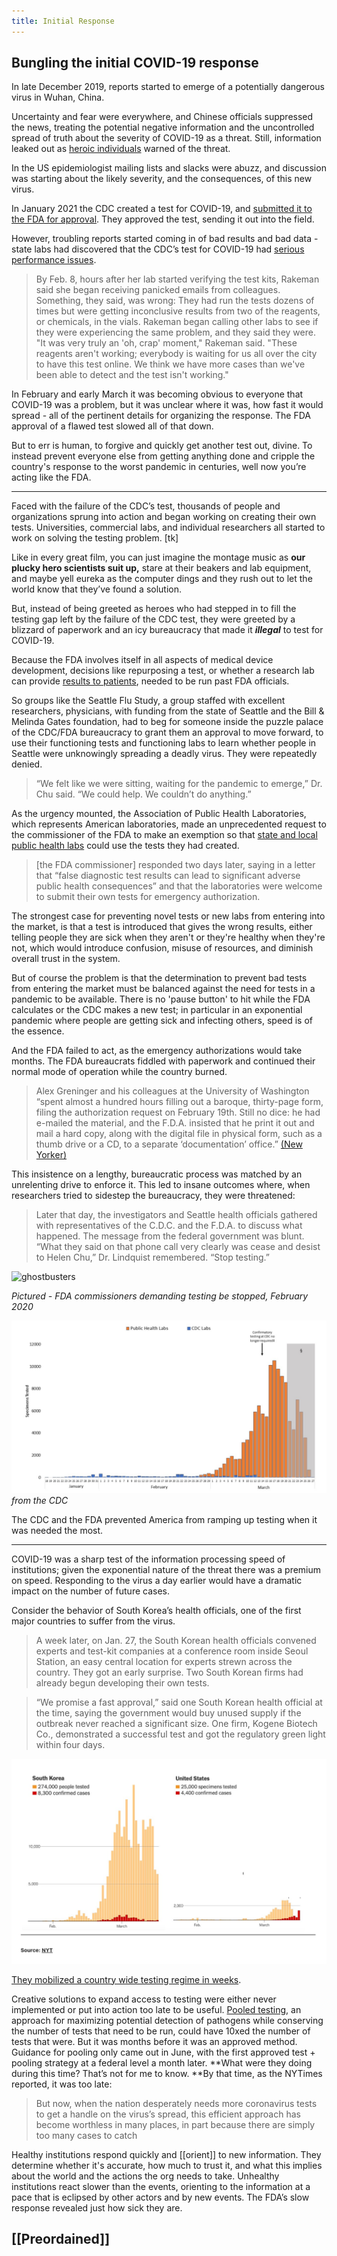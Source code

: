 ```yaml
---
title: Initial Response
---
```



## Bungling the initial COVID-19 response

In late December 2019, reports started to emerge of a potentially dangerous virus in Wuhan, China. 

Uncertainty and fear were everywhere, and Chinese officials suppressed the news, treating the potential negative information and the uncontrolled spread of truth about the severity of COVID-19 as a threat. Still, information leaked out as [heroic individuals](https://g.co/kgs/6PYb72) warned of the threat.

In the US epidemiologist mailing lists and slacks were abuzz, and discussion was starting about the likely severity, and the consequences, of this new virus. 

In January 2021 the CDC created a test for COVID-19, and [submitted it to the FDA for approval](https://archive.ph/GMJj8). They approved the test, sending it out into the field.

However, troubling reports started coming in of bad results and bad data - state labs had discovered that the CDC’s test for COVID-19 had [serious performance issues](https://archive.ph/2aM17). 


> By Feb. 8, hours after her lab started verifying the test kits, Rakeman said she began receiving panicked emails from colleagues. Something, they said, was wrong: They had run the tests dozens of times but were getting inconclusive results from two of the reagents, or chemicals, in the vials. Rakeman began calling other labs to see if they were experiencing the same problem, and they said they were. "It was very truly an 'oh, crap' moment," Rakeman said. "These reagents aren't working; everybody is waiting for us all over the city to have this test online. We think we have more cases than we've been able to detect and the test isn't working."

In February and early March it was becoming obvious to everyone that COVID-19 was a problem, but it was unclear where it was, how fast it would spread - all of the pertinent details for organizing the response. The FDA approval of a flawed test slowed all of that down.

But to err is human, to forgive and quickly get another test out, divine. To instead prevent everyone else from getting anything done and cripple the country's response to the worst pandemic in centuries, well now you’re acting like the FDA.

---

Faced with the failure of the CDC’s test, thousands of people and organizations sprung into action and began working on creating their own tests. Universities, commercial labs, and individual researchers all started to work on solving the testing problem. [tk]

Like in every great film, you can just imagine the montage music as **our plucky hero scientists suit up,** stare at their beakers and lab equipment, and maybe yell eureka as the computer dings and they rush out to let the world know that they’ve found a solution.

But, instead of being greeted as heroes who had stepped in to fill the testing gap left by the failure of the CDC test, they were greeted by a blizzard of paperwork and an icy bureaucracy that made it **_illegal_** to test for COVID-19.

Because the FDA involves itself in all aspects of medical device development, decisions like repurposing a test, or whether a research lab can provide [results to patients](https://archive.ph/yMbPe#selection-2299.0-2299.404), needed to be run past FDA officials.

So groups like the Seattle Flu Study, a group staffed with excellent researchers, physicians, with funding from the state of Seattle and the Bill & Melinda Gates foundation, had to beg for someone inside the puzzle palace of the CDC/FDA bureaucracy to grant them an approval to move forward, to use their functioning tests and functioning labs to learn whether people in Seattle were unknowingly spreading a deadly virus. They were repeatedly denied.

> “We felt like we were sitting, waiting for the pandemic to emerge,” Dr. Chu said. “We could help. We couldn’t do anything.”

As the urgency mounted, the Association of Public Health Laboratories, which represents American laboratories, made an unprecedented request to the commissioner of the FDA to make an exemption so that [state and local public health labs](https://www.reuters.com/article/us-china-health-usa-testing/tired-of-delays-u-s-labs-ask-fda-to-develop-their-own-coronavirus-tests-idUSKCN20I2G8?fbclid=IwAR0bR_A6trDC1iKOj48NRE0IfrtQhhTAz-hhi9UCI5XDFtGIcW9IqVy2pX4) could use the tests they had created.


> [the FDA commissioner] responded two days later, saying in a letter that “false diagnostic test results can lead to significant adverse public health consequences” and that the laboratories were welcome to submit their own tests for emergency authorization.

The strongest case for preventing novel tests or new labs from entering into the market, is that a test is introduced that gives the wrong results, either telling people they are sick when they aren't or they're healthy when they're not, which would introduce confusion, misuse of resources, and diminish overall trust in the system. 

But of course the problem is that the determination to prevent bad tests from entering the market must be balanced against the need for tests in a pandemic to be available. There is no 'pause button' to hit while the FDA calculates or the CDC makes a new test; in particular in an exponential pandemic where people are getting sick and infecting others, speed is of the essence.

And the FDA failed to act, as the emergency authorizations would take months. The FDA bureaucrats fiddled with paperwork and continued their normal mode of operation while the country burned.


> Alex Greninger and his colleagues at the University of Washington “spent almost a hundred hours filling out a baroque, thirty-page form, filing the authorization request on February 19th. Still no dice: he had e-mailed the material, and the F.D.A. insisted that he print it out and mail a hard copy, along with the digital file in physical form, such as a thumb drive or a CD, to a separate ‘documentation’ office.” [(New Yorker)](https://www.newyorker.com/magazine/2020/05/04/what-the-coronavirus-crisis-reveals-about-american-medicine)  

This insistence on a lengthy, bureaucratic process was matched by an unrelenting drive to enforce it. This led to insane outcomes where, when researchers tried to sidestep the bureaucracy, they were threatened:


> Later that day, the investigators and Seattle health officials gathered with representatives of the C.D.C. and the F.D.A. to discuss what happened. The message from the federal government was blunt. “What they said on that phone call very clearly was cease and desist to Helen Chu,” Dr. Lindquist remembered. “Stop testing.”


![ghostbusters](https://cdn3.whatculture.com/images/2014/03/walterpeck.jpg "I'm not interested in your opinion just shut if off")

_Pictured - FDA commissioners demanding testing be stopped, February 2020_


![CDC Graph](assets/cdc_fda_testing_bottleneck.png)
_from the CDC_

The CDC and the FDA prevented America from ramping up testing when it was needed the most.

----

COVID-19 was a sharp test of the information processing speed of institutions; given the exponential nature of the threat there was a premium on speed. Responding to the virus a day earlier would have a dramatic impact on the number of future cases. 

Consider the behavior of South Korea’s health officials, one of the first major countries to suffer from the virus.

> A week later, on Jan. 27, the South Korean health officials convened experts and test-kit companies at a conference room inside Seoul Station, an easy central location for experts strewn across the country. They got an early surprise. Two South Korean firms had already begun developing their own tests.

> “We promise a fast approval,” said one South Korean health official at the time, saying the government would buy unused supply if the outbreak never reached a significant size. One firm, Kogene Biotech Co., demonstrated a successful test and got the regulatory green light within four days. 


![South Korea Testing](assets/nytimes_skorea.png "South Korea vs the US")


[They mobilized a country wide testing regime in weeks](https://archive.ph/KB3Kw).

Creative solutions to expand access to testing were either never implemented or put into action too late to be useful. [Pooled testing](https://www.hospimedica.com/coronavirus/articles/294781273/israeli-researchers-introduce-pooling-method-for-covid-19-testing-of-over-60-patients-simultaneously.html), an approach for maximizing potential detection of pathogens while conserving the number of tests that need to be run, could have 10xed the number of tests that were. But it was months before it was an approved method. Guidance for pooling only came out in June, with the first approved test + pooling strategy at a federal level a month later. **What were they doing during this time? That’s not for me to know. **By that time, as the NYTimes reported, it was too late:

> But now, when the nation desperately needs more coronavirus tests to get a handle on the virus’s spread, this efficient approach has become worthless in many places, in part because there are simply too many cases to catch

Healthy institutions respond quickly and [[orient]] to new information. They determine whether it's accurate, how much to trust it, and what this implies about the world and the actions the org needs to take. Unhealthy institutions react slower than the events, orienting to the information at a pace that is eclipsed by other actors and by new events. The FDA’s slow response revealed just how sick they are.

## [[Preordained]]